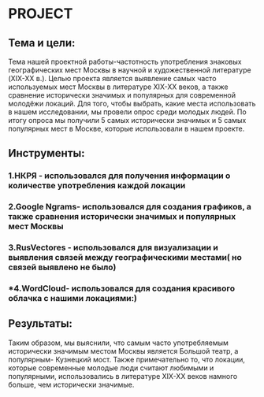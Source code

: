 # PROJECT
## Тема и цели:
Тема нашей проектной работы-частотность употребления знаковых географических мест Москвы в научной и художественной литературе (XIX-XX в.). Целью проекта является выявление самых часто используемых мест Москвы в литературе XIX-XX веков, а также сравнение исторически значимых и популярных для современной молодёжи локаций. Для того, чтобы выбрать, какие места использовать в нашем исследовании, мы провели опрос среди молодых людей. По итогу опроса мы получили 5 самых исторически значимых и 5 самых популярных мест в Москве, которые использовали в нашем проекте. 
## Инструменты: 
### 1.НКРЯ - использовался для получения информации о количестве употребления каждой локации 
### 2.Google Ngrams- использовался для создания графиков, а также сравнения исторически значимых и популярных мест Москвы 
### 3.RusVectores - использовался для визуализации и выявления связей между географическими местами( но связей выявлено не было)
### *4.WordCloud- использовался для создания красивого облачка с нашими локациями:)
## Результаты: 
Таким образом, мы выяснили, что самым часто употребляемым исторически значимым местом Москвы является Большой театр, а популярным- Кузнецкий мост. Также примечательно то, что локации, которые современные молодые люди считают любимыми и популярными, использовались в литературе XIX-XX веков намного больше, чем исторически значимые.
